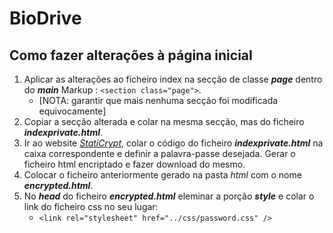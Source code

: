 # BioDrive

## Como fazer alterações à página inicial

1. Aplicar as alterações ao ficheiro index na secção de classe ___page___ dentro do ___main___ Markup :  `<section class="page">`. 
    + [NOTA: garantir que mais nenhuma secção foi modificada equivocamente]
2. Copiar a secção alterada e colar na mesma secção, mas do ficheiro ___indexprivate.html___.
3. Ir ao website <a href="https://robinmoisson.github.io/staticrypt/">_StatiCrypt_</a>, colar o código do ficheiro ___indexprivate.html___ na caixa correspondente e definir a palavra-passe desejada. Gerar o ficheiro html encriptado e fazer download do mesmo.
4. Colocar o ficheiro anteriormente gerado na pasta _html_ com o nome ___encrypted.html___.
5. No ___head___ do ficheiro ___encrypted.html___ eleminar a porção ___style___ e colar o link do ficheiro css no seu lugar: 
    + `<link rel="stylesheet" href="../css/password.css" />`
